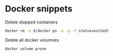 # Docker snippets

Delete stopped containers
```bash
docker rm -v $(docker ps -a -q -f status=exited)
```

Delete all docker volumnes
```bash 
docker volume prune
```